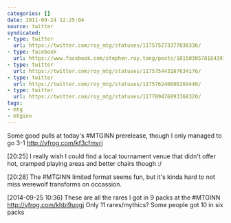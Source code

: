 ```yaml
---
categories: []
date: 2011-09-24 12:25:04
source: twitter
syndicated:
- type: twitter
  url: https://twitter.com/roy_mtg/statuses/117575273377038336/
- type: facebook
  url: https://www.facebook.com/stephen.roy.tang/posts/10150305781843912
- type: twitter
  url: https://twitter.com/roy_mtg/statuses/117575443187634176/
- type: twitter
  url: https://twitter.com/roy_mtg/statuses/117576246686269440/
- type: twitter
  url: https://twitter.com/roy_mtg/statuses/117789476893368320/
tags:
- mtg
- mtginn
---
```


Some good pulls at today's #MTGINN prerelease, though I only managed to go 3-1 http://yfrog.com/kf3cfmyrj

<time>[20:25]</time> I really wish I could find a local tournament venue that didn't offer hot, cramped playing areas and better chairs though :/

<time>[20:28]</time> The #MTGINN limited format seems fun, but it's kinda hard to not miss werewolf transforms on occassion.

<time>[2014-09-25 10:36]</time> These are all the rares I got in 9 packs at the #MTGINN http://yfrog.com/khbi9upgj Only 11 rares/mythics? Some people got 10 in six packs